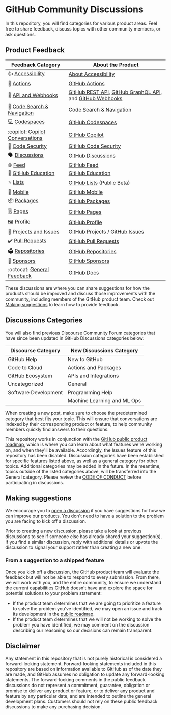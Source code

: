 # GitHub Community Discussions

In this repository, you will find categories for various product areas. Feel free to share feedback, discuss topics with other community members, or ask questions.

## Product Feedback

| **Feedback Category** | **About the Product** 	|
|---	|---	|
| 👍 [Accessibility](https://github.com/orgs/community/discussions/categories/accessibility) 	| [About Accessibility](https://docs.github.com/en/account-and-profile/setting-up-and-managing-your-personal-account-on-github/managing-personal-account-settings/managing-accessibility-settings#about-accessibility-settings) |
| 🚢 [Actions](https://github.com/orgs/community/discussions/categories/actions) 	| [GitHub Actions](https://github.com/features/actions) |
| 🔁 [API and Webhooks](https://github.com/orgs/community/discussions/categories/api-and-webhooks) 	| [GitHub REST API](https://docs.github.com/en/rest), [GitHub GraphQL API](https://docs.github.com/en/graphql), and [GitHub Webhooks](https://docs.github.com/en/developers/webhooks-and-events/webhooks/about-webhook) |
| 🔎 [Code Search & Navigation](https://github.com/orgs/community/discussions/categories/code-search-and-navigation) 	| [Code Search & Navigation](https://cs.github.com/about) 	|
| 💻 [Codespaces](https://github.com/orgs/community/discussions/categories/codespaces) 	| [GitHub Codespaces](https://github.com/features/codespaces) 	|
| :copilot: [Copilot Conversations](https://github.com/orgs/community/discussions/categories/copilot-conversations) 	| [GitHub Copilot](https://copilot.github.com/) 	|
| 🤖 [Code Security](https://github.com/orgs/community/discussions/categories/code-security) 	| [GitHub Code Security](https://github.com/features/security) 	|
| 🗣️ [Discussions](https://github.com/orgs/community/discussions/categories/discussions)  	| [GitHub Discussions](https://docs.github.com/en/discussions) 	|
| 🌐 [Feed](https://github.com/orgs/community/discussions/categories/feed)  	| [GitHub Feed](https://github.blog/2022-03-22-improving-your-github-feed/) 	|
| 🎒 [GitHub Education](https://github.com/orgs/community/discussions/categories/github-education)  	| [GitHub Education](https://education.github.com/) 	|
| ⭐ [Lists](https://github.com/orgs/community/discussions/categories/lists) 	| [GitHub Lists](https://docs.github.com/en/get-started/exploring-projects-on-github/saving-repositories-with-stars#organizing-starred-repositories-with-lists) (Public Beta) 	|
| 📱 [Mobile](https://github.com/orgs/community/discussions/categories/mobile) 	| [GitHub Mobile](https://github.com/mobile) 	|
| 📦 [Packages](https://github.com/orgs/community/discussions/categories/packages) 	| [GitHub Packages](https://github.com/features/packages) |
| 🗒️ [Pages](https://github.com/orgs/community/discussions/categories/pages)    | [GitHub Pages](https://docs.github.com/en/pages)  |
| 🖼️ [Profile](https://github.com/orgs/community/discussions/categories/profile)  	| [GitHub Profile](https://docs.github.com/en/account-and-profile/setting-up-and-managing-your-github-profile/customizing-your-profile/about-your-profile) 	|
| 🐙 [Projects and Issues](https://github.com/orgs/community/discussions/categories/projects-and-issues) 	| [GitHub Projects](https://docs.github.com/en/issues/planning-and-tracking-with-projects) / [GitHub Issues](https://github.com/features/issues) 	|
| ✔️ [Pull Requests](https://github.com/orgs/community/discussions/categories/pull-requests) 	| [GitHub Pull Requests](https://docs.github.com/en/github/collaborating-with-pull-requests/proposing-changes-to-your-work-with-pull-requests/about-pull-requests) 	|
| 🗳️ [Repositories](https://github.com/orgs/community/discussions/categories/repositories)  	| [GitHub Repositories](https://docs.github.com/en/repositories) 	|
| 💖 [Sponsors](https://github.com/orgs/community/discussions/categories/sponsors) 	| [GitHub Sponsors](https://github.com/sponsors) 	|
| :octocat: [General Feedback](https://github.com/orgs/community/discussions/categories/general) 	| [GitHub Docs](https://docs.github.com/en) |

These discussions are where you can share suggestions for how the products should be improved and discuss those improvements with the community, including members of the GitHub product team. Check out [Making suggestions](#making-suggestions) to learn how to provide feedback.

## Discussions Categories

You will also find previous Discourse Community Forum categories that have since been updated in GitHub Discussions categories below:

| **Discourse Category** | **New Discussions Category** 	|
|---	|---	|
| GitHub Help 	| New to GitHub |
| Code to Cloud 	| Actions and Packages |
| GitHub Ecosystem 	| APIs and Integrations 	|
| Uncategorized 	| General 	|
| Software Development 	| Programming Help 	|
| 	| Machine Learning and ML Ops 	|

When creating a new post, make sure to choose the predetermined category that best fits your topic. This will ensure that conversations are indexed by their corresponding product or feature, to help community members quickly find answers to their questions.

This repository works in conjunction with the [GitHub public product roadmap](https://github.com/github/roadmap), which is where you can learn about what features we're working on, and when they'll be available. Accordingly, the Issues feature of this repository has been disabled. Discussion categories have been established for specific features listed above, as well as a general category for other topics. Additional categories may be added in the future. In the meantime, topics outside of the listed categories above, will be transferred into the General category. Please review the [CODE OF CONDUCT](https://docs.github.com/en/site-policy/github-terms/github-community-forum-code-of-conduct) before participating in discussions.

## Making suggestions

We encourage you to [open a discussion](https://github.com/orgs/community/discussions) if you have suggestions for how we can improve our products. You don't need to have a solution to the problem you are facing to kick off a discussion. 

Prior to creating a new discussion, please take a look at previous discussions to see if someone else has already shared your suggestion(s). If you find a similar discussion, reply with additional details or upvote the discussion to signal your support rather than creating a new one.

### From a suggestion to a shipped feature

Once you kick off a discussion, the GitHub product team will evaluate the feedback but will not be able to respond to every submission. From there, we will work with you, and the entire community, to ensure we understand the current capabilities GitHub doesn’t have and explore the space for potential solutions to your problem statement:

- If the product team determines that we are going to prioritize a feature to solve the problem you've identified, we may open an issue and track its development in the [public roadmap](https://github.com/github/roadmap).
- If the product team determines that we will not be working to solve the problem you have identified, we may comment on the discussion describing our reasoning so our decisions can remain transparent.

## Disclaimer

Any statement in this repository that is not purely historical is considered a forward-looking statement. Forward-looking statements included in this repository are based on information available to GitHub as of the date they are made, and GitHub assumes no obligation to update any forward-looking statements. The forward-looking comments in the public feedback discussions do not represent a commitment, guarantee, obligation or promise to deliver any product or feature, or to deliver any product and feature by any particular date, and are intended to outline the general development plans. Customers should not rely on these public feedback discussions to make any purchasing decision.
